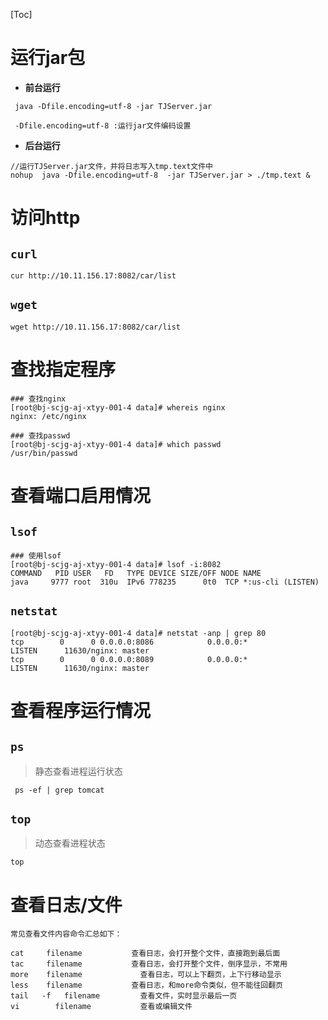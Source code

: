 [Toc]

# 运行jar包

- **前台运行**

```
 java -Dfile.encoding=utf-8 -jar TJServer.jar
 
 -Dfile.encoding=utf-8 :运行jar文件编码设置
```

- **后台运行**

```
//运行TJServer.jar文件，并将日志写入tmp.text文件中
nohup  java -Dfile.encoding=utf-8  -jar TJServer.jar > ./tmp.text &
```

# 访问http

## `curl`

```
cur http://10.11.156.17:8082/car/list
```

## `wget`

```
wget http://10.11.156.17:8082/car/list
```

# 查找指定程序

```
### 查找nginx
[root@bj-scjg-aj-xtyy-001-4 data]# whereis nginx
nginx: /etc/nginx

### 查找passwd
[root@bj-scjg-aj-xtyy-001-4 data]# which passwd
/usr/bin/passwd
```

# 查看端口启用情况

## `lsof`

```
### 使用lsof
[root@bj-scjg-aj-xtyy-001-4 data]# lsof -i:8082
COMMAND   PID USER   FD   TYPE DEVICE SIZE/OFF NODE NAME
java     9777 root  310u  IPv6 778235      0t0  TCP *:us-cli (LISTEN)
```

## `netstat`

```
[root@bj-scjg-aj-xtyy-001-4 data]# netstat -anp | grep 80
tcp        0      0 0.0.0.0:8086            0.0.0.0:*               LISTEN      11630/nginx: master 
tcp        0      0 0.0.0.0:8089            0.0.0.0:*               LISTEN      11630/nginx: master 
```

# 查看程序运行情况

## `ps`

> 静态查看进程运行状态

```
 ps -ef | grep tomcat
```

## `top`

> 动态查看进程状态

```
top
```

# 查看日志/文件

```
常见查看文件内容命令汇总如下：

cat     filename           查看日志，会打开整个文件，直接跑到最后面
tac     filename           查看日志，会打开整个文件，倒序显示，不常用
more    filename             查看日志，可以上下翻页，上下行移动显示
less    filename           查看日志，和more命令类似，但不能往回翻页
tail   -f   filename         查看文件，实时显示最后一页
vi        filename           查看或编辑文件
```

